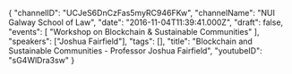 {
    "channelID": "UCJeS6DnCzFas5myRC946FKw",
    "channelName": "NUI Galway School of Law",
    "date": "2016-11-04T11:39:41.000Z",
    "draft": false,
    "events": [
        "Workshop on Blockchain & Sustainable Communities"
    ],
    "speakers": ["Joshua Fairfield"],
    "tags": [],
    "title": "Blockchain and Sustainable Communities - Professor Joshua Fairfield",
    "youtubeID": "sG4WlDra3sw"
}
